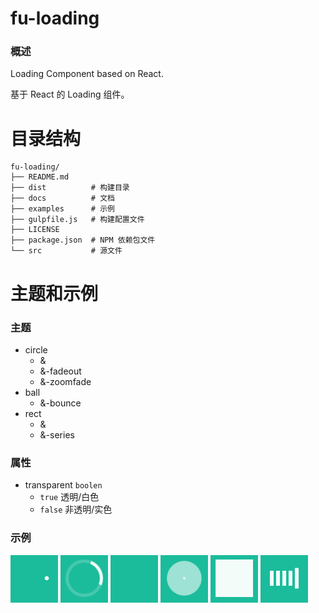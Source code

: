 # fu-loading

### 概述
Loading Component based on React.

基于 React 的 Loading 组件。

# 目录结构
```
fu-loading/
├── README.md
├── dist          # 构建目录
├── docs          # 文档
├── examples      # 示例
├── gulpfile.js   # 构建配置文件
├── LICENSE
├── package.json  # NPM 依赖包文件
└── src           # 源文件
```

# 主题和示例

### 主题
- circle
  - &
  - &-fadeout
  - &-zoomfade
- ball
  - &-bounce
- rect
  - &
  - &-series

### 属性
- transparent  `boolen`
  - `true`  透明/白色
  - `false`  非透明/实色

### 示例
![ball-bounce](./docs/img/ball-bounce.gif)
![circle](./docs/img/circle.gif)
![circle-fadeout](./docs/img/circle-fadeout.gif)
![circle-zoomfade](./docs/img/circle-zoomfade.gif)
![rect](./docs/img/rect.gif)
![rect-series](./docs/img/rect-series.gif)
